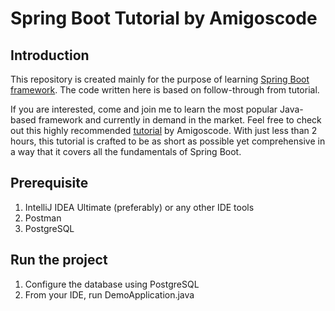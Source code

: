 # Spring Boot Tutorial by Amigoscode
## Introduction
This repository is created mainly for the purpose of learning [Spring Boot framework](https://spring.io/projects/spring-boot). The code written here is based on follow-through from tutorial.

If you are interested, come and join me to learn the most popular Java-based framework and currently in demand in the market. Feel free to check out this highly recommended [tutorial](https://www.youtube.com/watch?v=9SGDpanrc8U) by Amigoscode. With just less than 2 hours, this tutorial is crafted to be as short as possible yet comprehensive in a way that it covers all the fundamentals of Spring Boot.
## Prerequisite
1. IntelliJ IDEA Ultimate (preferably) or any other IDE tools
2. Postman
3. PostgreSQL
## Run the project
1. Configure the database using PostgreSQL
1. From your IDE, run DemoApplication.java
